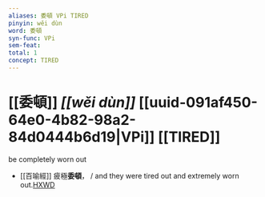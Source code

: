 ```yaml
---
aliases: 委頓 VPi TIRED
pinyin: wěi dùn
word: 委頓
syn-func: VPi
sem-feat: 
total: 1
concept: TIRED 
---
```

# [[委頓]] *[[wěi dùn]]*  [[uuid-091af450-64e0-4b82-98a2-84d0444b6d19|VPi]] [[TIRED]]
be completely worn out
 - [[百喻經]] 疲極**委頓**， / and they were tired out and extremely worn out.[HXWD](https://hxwd.org/textview.html?location=KR6b0066_T_003-0552b.50)
